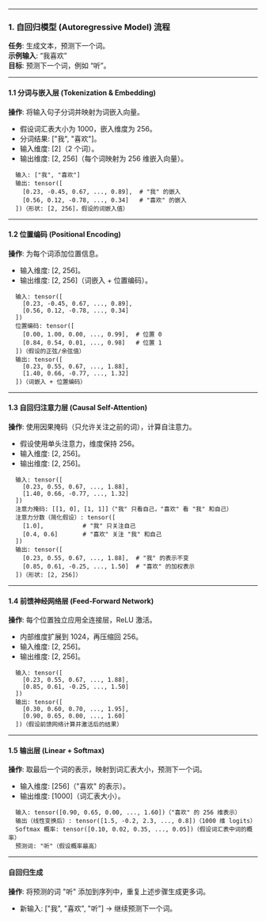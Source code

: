 
---

### 1. 自回归模型 (Autoregressive Model) 流程
**任务**: 生成文本，预测下一个词。  
**示例输入**: “我喜欢”  
**目标**: 预测下一个词，例如 “听”。

---

#### 1.1 分词与嵌入层 (Tokenization & Embedding)
**操作**: 将输入句子分词并映射为词嵌入向量。  
- 假设词汇表大小为 1000，嵌入维度为 256。  
- 分词结果: ["我", "喜欢"]。  
- 输入维度: [2]（2 个词）。  
- 输出维度: [2, 256]（每个词映射为 256 维嵌入向量）。  
```
  输入: ["我", "喜欢"]
  输出: tensor([
    [0.23, -0.45, 0.67, ..., 0.89],  # "我" 的嵌入
    [0.56, 0.12, -0.78, ..., 0.34]   # "喜欢" 的嵌入
  ])（形状: [2, 256]，假设的词嵌入值）
```

---

#### 1.2 位置编码 (Positional Encoding)
**操作**: 为每个词添加位置信息。  
- 输入维度: [2, 256]。  
- 输出维度: [2, 256]（词嵌入 + 位置编码）。  
```
  输入: tensor([
    [0.23, -0.45, 0.67, ..., 0.89],
    [0.56, 0.12, -0.78, ..., 0.34]
  ])
  位置编码: tensor([
    [0.00, 1.00, 0.00, ..., 0.99],  # 位置 0
    [0.84, 0.54, 0.01, ..., 0.98]   # 位置 1
  ])（假设的正弦/余弦值）
  输出: tensor([
    [0.23, 0.55, 0.67, ..., 1.88],
    [1.40, 0.66, -0.77, ..., 1.32]
  ])（词嵌入 + 位置编码）
```

---

#### 1.3 自回归注意力层 (Causal Self-Attention)
**操作**: 使用因果掩码（只允许关注之前的词），计算自注意力。  
- 假设使用单头注意力，维度保持 256。  
- 输入维度: [2, 256]。  
- 输出维度: [2, 256]。  
```
  输入: tensor([
    [0.23, 0.55, 0.67, ..., 1.88],
    [1.40, 0.66, -0.77, ..., 1.32]
  ])
  注意力掩码: [[1, 0], [1, 1]]（"我" 只看自己，"喜欢" 看 "我" 和自己）
  注意力分数（简化假设）: tensor([
    [1.0],           # "我" 只关注自己
    [0.4, 0.6]       # "喜欢" 关注 "我" 和自己
  ])
  输出: tensor([
    [0.23, 0.55, 0.67, ..., 1.88],  # "我" 的表示不变
    [0.85, 0.61, -0.25, ..., 1.50]  # "喜欢" 的加权表示
  ])（形状: [2, 256]）
```

---

#### 1.4 前馈神经网络层 (Feed-Forward Network)
**操作**: 每个位置独立应用全连接层，ReLU 激活。  
- 内部维度扩展到 1024，再压缩回 256。  
- 输入维度: [2, 256]。  
- 输出维度: [2, 256]。  
```
  输入: tensor([
    [0.23, 0.55, 0.67, ..., 1.88],
    [0.85, 0.61, -0.25, ..., 1.50]
  ])
  输出: tensor([
    [0.30, 0.60, 0.70, ..., 1.95],
    [0.90, 0.65, 0.00, ..., 1.60]
  ])（假设前馈网络计算并激活后的结果）
```

---

#### 1.5 输出层 (Linear + Softmax)
**操作**: 取最后一个词的表示，映射到词汇表大小，预测下一个词。  
- 输入维度: [256]（"喜欢" 的表示）。  
- 输出维度: [1000]（词汇表大小）。  
```
  输入: tensor([0.90, 0.65, 0.00, ..., 1.60])（"喜欢" 的 256 维表示）
  输出（线性变换后）: tensor([1.5, -0.2, 2.3, ..., 0.8])（1000 维 logits）
  Softmax 概率: tensor([0.10, 0.02, 0.35, ..., 0.05])（假设词汇表中词的概率）
  预测词: "听"（假设概率最高）
```

---

#### 自回归生成
**操作**: 将预测的词 "听" 添加到序列中，重复上述步骤生成更多词。  
- 新输入: ["我", "喜欢", "听"] → 继续预测下一个词。
